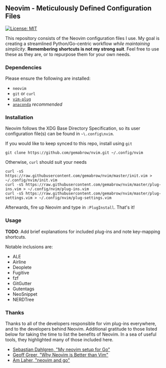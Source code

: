 ## Neovim - Meticulously Defined Configuration Files

[![License: MIT](https://img.shields.io/badge/License-MIT-yellow.svg)](https://opensource.org/licenses/MIT)

This repository consists of the Neovim configuration files I use. My
goal is creating a streamlined Python/Go-centric workflow *while maintaining
simplicity*. **Remembering shortcuts is not my strong suit**. Feel free to
use these as they are, or to repurpose them for your own needs.

### Dependencies

Please ensure the following are installed:
- `neovim`
- `git` or `curl`
- [`vim-plug`](https://github.com/junegunn/vim-plug)
- [`anaconda`](https://www.anaconda.com/download/) *recommended*

### Installation

Neovim follows the XDG Base Directory Specification, so its user configuration
file(s) can be found in `~\.config\nvim`.

If you would like to keep synced to this repo, install using `git`
```
git clone https://github.com/gemabrow/nvim.git ~/.config/nvim
```

Otherwise, `curl` should suit your needs
```
curl -sS https://raw.githubusercontent.com/gemabrow/nvim/master/init.vim > ~/.config/nvim/init.vim
curl -sS https://raw.githubusercontent.com/gemabrow/nvim/master/plug-ins.vim > ~/.config/nvim/plug-ins.vim
curl -sS https://raw.githubusercontent.com/gemabrow/nvim/master/plug-settings.vim > ~/.config/nvim/plug-settings.vim
```

Afterwards, fire up Neovim and type in `:PlugInstall`. That's it!

### Usage

**TODO**: Add brief explanations for included plug-ins and note key-mapping
shortcuts.

Notable inclusions are:
- ALE
- Airline
- Deoplete 
- Fugitive
- fzf
- GitGutter
- Gutentags
- NeoSnippet
- NERDTree

### Thanks

Thanks to all of the developers responsible for vim plug-ins everywhere, and to
the developers behind Neovim. Additional gratitude to those listed below
for taking the time to list the benefits of Neovim. In a sea of useful tools,
they highlighted many of those included here.

- [Sebastian Dahlgren, "My neovim setup for Go"](https://hackernoon.com/my-neovim-setup-for-go-7f7b6e805876 )
- [Geoff Greer, "Why Neovim is Better than Vim"](https://geoff.greer.fm/2015/01/15/why-neovim-is-better-than-vim/ )
- [Am Laher, "neovim and go"](https://medium.com/@ambot/neovim-and-go-8f32e6390f71 )
